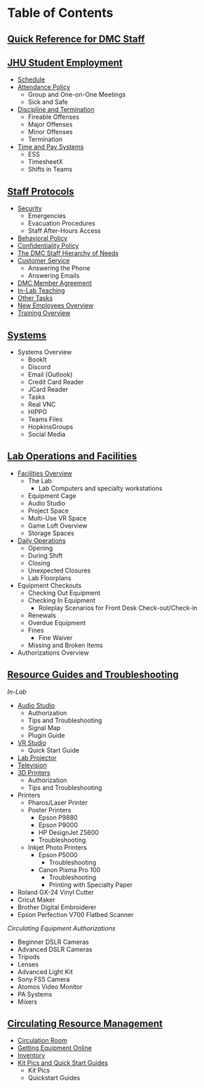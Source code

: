 # Table of Contents

## [Quick Reference for DMC Staff](QuickReference.md)

## [JHU Student Employment](JHUStudentEmployment.md)
  - [Schedule](JHUStudentEmployment.md#schedule)
  - [Attendance Policy](JHUStudentEmployment.md#attendance-policy)
    - Group and One-on-One Meetings
    - Sick and Safe
  - [Discipline and Termination](JHUStudentEmployment.md#discipline-and-termination)
    - Fireable Offenses
    - Major Offenses
    - Minor Offenses
    - Termination
  - [Time and Pay Systems](JHUStudentEmployment.md#time-and-pay-systems)
    - ESS
    - TimesheetX
    - Shifts in Teams

## [Staff Protocols](StaffProtocols.md)
  - [Security](StaffProtocols.md#Security)
    - Emergencies
    - Evacuation Procedures
    - Staff After-Hours Access
  - [Behavioral Policy](StaffProtocols.md#behavioral-policy)
  - [Confidentiality Policy](StaffProtocols.md#confidentiality-policy)
  - [The DMC Staff Hierarchy of Needs](StaffProtocols.md#the-dmc-staff-hierarchy-of-needs)
  - [Customer Service](StaffProtocols.md#customer-service)
    - Answering the Phone
    - Answering Emails
  - [DMC Member Agreement](StaffProtocols.md#dmc-member-agreement)
  - [In-Lab Teaching](StaffProtocols.md#in-lab-teaching)
  - [Other Tasks](StaffProtocols.md#other-tasks)
  - [New Employees Overview](StaffProtocols.md#new-employees)
  - [Training Overview](StaffProtocols.md#training-overview)

## [Systems](Systems.md)
- Systems Overview
    - BookIt
    - Discord
    - Email (Outlook)
    - Credit Card Reader
    - JCard Reader
    - Tasks
    - Real VNC
    - HIPPO
    - Teams Files
    - HopkinsGroups
    - Social Media

## [Lab Operations and Facilities](LabOperations.md)
  - [Facilities Overview](LabOperations.md#facilities-overview)
    - The Lab
      - Lab Computers and specialty workstations
    - Equipment Cage
    - Audio Studio
    - Project Space
    - Multi-Use VR Space
    - Game Loft Overview
    - Storage Spaces
  - [Daily Operations](LabOperations.md#daily-operations)
    - Opening
    - During Shift
    - Closing
    - Unexpected Closures
    - Lab Floorplans
  - Equipment Checkouts
    - Checking Out Equipment
    - Checking In Equipment
      - Roleplay Scenarios for Front Desk Check-out/Check-in
    - Renewals
    - Overdue Equipment
    - Fines
      - Fine Waiver
    - Missing and Broken Items
  - Authorizations Overview
  
## [Resource Guides and Troubleshooting](ResourceGuides.md)
*In-Lab*
- [Audio Studio](ResourceGuides.md#audio-studio)
  - Authorization
  - Tips and Troubleshooting
  - Signal Map
  - Plugin Guide
- [VR Studio](ResourceGuides.md#vr-studio)
  - Quick Start Guide
- [Lab Projector](ResourceGuides.md#lab-projector)
- [Television](ResourceGuides.md#television)
- [3D Printers](ResourceGuides.md#3d-printers)
  - Authorization
  - Tips and Troubleshooting
- Printers
  - Pharos/Laser Printer
  - Poster Printers
    - Epson P9880
    - Epson P9000
    - HP DesignJet Z5600
    - Troubleshooting
  - Inkjet Photo Printers
    - Epson P5000
      - Troubleshooting
    - Canon Pixma Pro 100
      - Troubleshooting
      - Printing with Specialty Paper
- Roland GX-24 Vinyl Cutter
- Cricut Maker
- Brother Digital Embroiderer
- Epson Perfection V700 Flatbed Scanner

*Circulating Equipment Authorizations*
- Beginner DSLR Cameras
- Advanced DSLR Cameras
- Tripods
- Lenses
- Advanced Light Kit
- Sony FS5 Camera
- Atomos Video Monitor
- PA Systems
- Mixers

## [Circulating Resource Management](CirculatingResourceManagement.md)
- [Circulation Room](CirculatingResourceManagement.md#circulation-room)
- [Getting Equipment Online](CirculatingResourceManagement.md#getting-equipment-online)
- [Inventory](CirculatingResourceManagement.md#inventory)
- [Kit Pics and Quick Start Guides](CirculatingResourceManagement.md#kit-pics-and-quick-start-guides)
  - Kit Pics
  - Quickstart Guides
